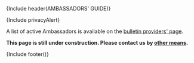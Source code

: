 {Include header(AMBASSADORS' GUIDE)}

{Include privacyAlert}

A list of active Ambassadors is available on the [bulletin providers' page](https://statemapper.com/api).

**This page is still under construction. Please contact us by [other means](https://github.com/StateMapper/StateMapper#top).**

{Include footer()}

